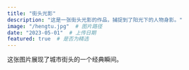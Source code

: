 ```yaml
---
title: "街头光影"
description: "这是一张街头光影的作品，捕捉到了阳光下的人物身影。"
image: "/hengtu.jpg"  # 图片路径
date: "2023-05-01"  # 上传日期
featured: true  # 是否为精选
---
```


这张图片展现了城市街头的一个经典瞬间。
